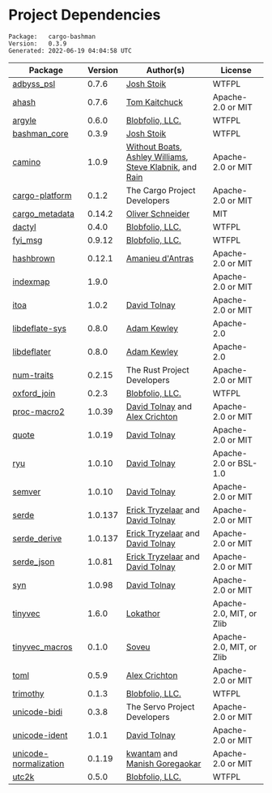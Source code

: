 # Project Dependencies
    Package:   cargo-bashman
    Version:   0.3.9
    Generated: 2022-06-19 04:04:58 UTC

| Package | Version | Author(s) | License |
| ---- | ---- | ---- | ---- |
| [adbyss_psl](https://github.com/Blobfolio/adbyss) | 0.7.6 | [Josh Stoik](mailto:josh@blobfolio.com) | WTFPL |
| [ahash](https://github.com/tkaitchuck/ahash) | 0.7.6 | [Tom Kaitchuck](mailto:tom.kaitchuck@gmail.com) | Apache-2.0 or MIT |
| [argyle](https://github.com/Blobfolio/argyle) | 0.6.0 | [Blobfolio, LLC.](mailto:hello@blobfolio.com) | WTFPL |
| [bashman_core](https://github.com/Blobfolio/bashman) | 0.3.9 | [Josh Stoik](mailto:josh@blobfolio.com) | WTFPL |
| [camino](https://github.com/camino-rs/camino) | 1.0.9 | [Without Boats](mailto:saoirse@without.boats), [Ashley Williams](mailto:ashley666ashley@gmail.com), [Steve Klabnik](mailto:steve@steveklabnik.com), and [Rain](mailto:rain@sunshowers.io) | Apache-2.0 or MIT |
| [cargo-platform](https://github.com/rust-lang/cargo) | 0.1.2 | The Cargo Project Developers | Apache-2.0 or MIT |
| [cargo_metadata](https://github.com/oli-obk/cargo_metadata) | 0.14.2 | [Oliver Schneider](mailto:git-spam-no-reply9815368754983@oli-obk.de) | MIT |
| [dactyl](https://github.com/Blobfolio/dactyl) | 0.4.0 | [Blobfolio, LLC.](mailto:hello@blobfolio.com) | WTFPL |
| [fyi_msg](https://github.com/Blobfolio/fyi) | 0.9.12 | [Blobfolio, LLC.](mailto:hello@blobfolio.com) | WTFPL |
| [hashbrown](https://github.com/rust-lang/hashbrown) | 0.12.1 | [Amanieu d'Antras](mailto:amanieu@gmail.com) | Apache-2.0 or MIT |
| [indexmap](https://github.com/bluss/indexmap) | 1.9.0 |  | Apache-2.0 or MIT |
| [itoa](https://github.com/dtolnay/itoa) | 1.0.2 | [David Tolnay](mailto:dtolnay@gmail.com) | Apache-2.0 or MIT |
| [libdeflate-sys](https://github.com/adamkewley/libdeflater) | 0.8.0 | [Adam Kewley](mailto:contact@adamkewley.com) | Apache-2.0 |
| [libdeflater](https://github.com/adamkewley/libdeflater) | 0.8.0 | [Adam Kewley](mailto:contact@adamkewley.com) | Apache-2.0 |
| [num-traits](https://github.com/rust-num/num-traits) | 0.2.15 | The Rust Project Developers | Apache-2.0 or MIT |
| [oxford_join](https://github.com/Blobfolio/oxford_join) | 0.2.3 | [Blobfolio, LLC.](mailto:hello@blobfolio.com) | WTFPL |
| [proc-macro2](https://github.com/dtolnay/proc-macro2) | 1.0.39 | [David Tolnay](mailto:dtolnay@gmail.com) and [Alex Crichton](mailto:alex@alexcrichton.com) | Apache-2.0 or MIT |
| [quote](https://github.com/dtolnay/quote) | 1.0.19 | [David Tolnay](mailto:dtolnay@gmail.com) | Apache-2.0 or MIT |
| [ryu](https://github.com/dtolnay/ryu) | 1.0.10 | [David Tolnay](mailto:dtolnay@gmail.com) | Apache-2.0 or BSL-1.0 |
| [semver](https://github.com/dtolnay/semver) | 1.0.10 | [David Tolnay](mailto:dtolnay@gmail.com) | Apache-2.0 or MIT |
| [serde](https://github.com/serde-rs/serde) | 1.0.137 | [Erick Tryzelaar](mailto:erick.tryzelaar@gmail.com) and [David Tolnay](mailto:dtolnay@gmail.com) | Apache-2.0 or MIT |
| [serde_derive](https://github.com/serde-rs/serde) | 1.0.137 | [Erick Tryzelaar](mailto:erick.tryzelaar@gmail.com) and [David Tolnay](mailto:dtolnay@gmail.com) | Apache-2.0 or MIT |
| [serde_json](https://github.com/serde-rs/json) | 1.0.81 | [Erick Tryzelaar](mailto:erick.tryzelaar@gmail.com) and [David Tolnay](mailto:dtolnay@gmail.com) | Apache-2.0 or MIT |
| [syn](https://github.com/dtolnay/syn) | 1.0.98 | [David Tolnay](mailto:dtolnay@gmail.com) | Apache-2.0 or MIT |
| [tinyvec](https://github.com/Lokathor/tinyvec) | 1.6.0 | [Lokathor](mailto:zefria@gmail.com) | Apache-2.0, MIT, or Zlib |
| [tinyvec_macros](https://github.com/Soveu/tinyvec_macros) | 0.1.0 | [Soveu](mailto:marx.tomasz@gmail.com) | Apache-2.0, MIT, or Zlib |
| [toml](https://github.com/alexcrichton/toml-rs) | 0.5.9 | [Alex Crichton](mailto:alex@alexcrichton.com) | Apache-2.0 or MIT |
| [trimothy](https://github.com/Blobfolio/trimothy) | 0.1.3 | [Blobfolio, LLC.](mailto:hello@blobfolio.com) | WTFPL |
| [unicode-bidi](https://github.com/servo/unicode-bidi) | 0.3.8 | The Servo Project Developers | Apache-2.0 or MIT |
| [unicode-ident](https://github.com/dtolnay/unicode-ident) | 1.0.1 | [David Tolnay](mailto:dtolnay@gmail.com) | Apache-2.0 or MIT |
| [unicode-normalization](https://github.com/unicode-rs/unicode-normalization) | 0.1.19 | [kwantam](mailto:kwantam@gmail.com) and [Manish Goregaokar](mailto:manishsmail@gmail.com) | Apache-2.0 or MIT |
| [utc2k](https://github.com/Blobfolio/utc2k) | 0.5.0 | [Blobfolio, LLC.](mailto:hello@blobfolio.com) | WTFPL |

